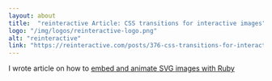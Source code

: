 ```yaml
---
layout: about
title:  "reinteractive Article: CSS transitions for interactive images"
logo: "/img/logos/reinteractive-logo.png"
alt: "reinteractive"
link: "https://reinteractive.com/posts/376-css-transitions-for-interactive-images"
---
```


I wrote article on how to [embed and animate SVG images with Ruby](/publications/#reinteractive-images-2019)
